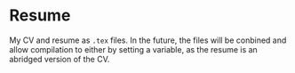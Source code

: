 # Resume
My CV and resume as `.tex` files. In the future, the files will be conbined and allow compilation to either by setting a variable, as the resume is an abridged version of the CV.
